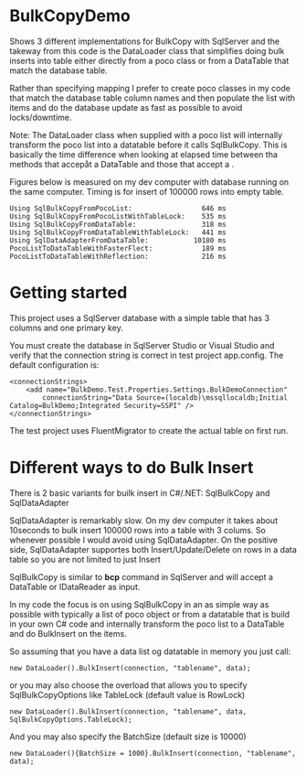 # BulkCopyDemo
Shows 3 different implementations for BulkCopy with SqlServer and the takeway from this code is the DataLoader class that simplifies doing bulk inserts into table either directly from a poco class or from a DataTable that match the database table. 

Rather than specifying mapping I prefer to create poco classes in my code that match the database table column names and then populate the list with items and do the database update as fast as possible to avoid locks/downtime.

Note: The DataLoader class when supplied with a poco list will internally transform the poco list into a datatable before it calls SqlBulkCopy. This is basically the time difference when looking at elapsed time between tha methods that accepåt a DataTable and those that accept a . 

Figures below is measured on my dev computer with database running on the same computer. Timing is for insert of 100000 rows into empty table.  

    Using SqlBulkCopyFromPocoList:                 646 ms
    Using SqlBulkCopyFromPocoListWithTableLock:    535 ms
    Using SqlBulkCopyFromDataTable:                318 ms
    Using SqlBulkCopyFromDataTableWithTableLock:   441 ms
    Using SqlDataAdapterFromDataTable:           10180 ms
    PocoListToDataTableWithFasterFlect:            189 ms
    PocoListToDataTableWithReflection:             216 ms      
  
# Getting started #
This project uses a SqlServer database with a simple table that has 3 columns and one primary key. 

You must create the database in SqlServer Studio or Visual Studio and verify that the connection string is correct in test project app.config. The default configuration is: 

    <connectionStrings>
        <add name="BulkDemo.Test.Properties.Settings.BulkDemoConnection"
            connectionString="Data Source=(localdb)\mssqllocaldb;Initial Catalog=BulkDemo;Integrated Security=SSPI" />
    </connectionStrings>

The test project uses FluentMigrator to create the actual table on first run. 

# Different ways to do Bulk Insert #

There is 2 basic variants for builk insert in C#/.NET: SqlBulkCopy and SqlDataAdapter

SqlDataAdapter is remarkably slow. On my dev computer it takes about 10seconds to bulk insert 100000 rows into a table with 3 colums.  So whenever possible I would avoid using SqlDataAdapter. On the positive side, SqlDataAdapter supportes both Insert/Update/Delete on rows in a data table so you are not limited to just Insert

SqlBulkCopy is similar to **bcp**  command in SqlServer and will accept a DataTable or IDataReader as input. 

In my code the focus is on using SqlBulkCopy in an as simple way as possible with typically a list of poco object or from a datatable that is build in your own C# code and internally transform the poco list to a DataTable and do BulkInsert on the items. 

So assuming that you have a data list og datatable in memory you just call: 

    new DataLoader().BulkInsert(connection, "tablename", data);

or you may also choose the overload that allows you to specify SqlBulkCopyOptions like TableLock (default value is RowLock)

    new DataLoader().BulkInsert(connection, "tablename", data, SqlBulkCopyOptions.TableLock);

And you may also specify the BatchSize (default size is 10000)

    new DataLoader(){BatchSize = 1000}.BulkInsert(connection, "tablename", data);
